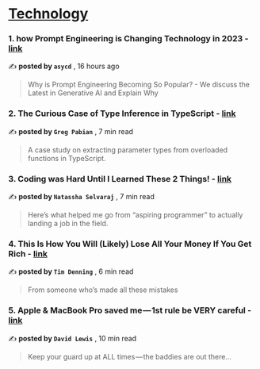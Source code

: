 
<h1><a href=https://medium.com/tag/technology/recommended target="_blank" rel="noopener noreferrer">Technology</a></h1>
<h3>1. how Prompt Engineering is Changing Technology in 2023 - <a href=https://medium.com/@asycd/how-prompt-engineering-is-changing-technology-e17fb071a285?source=tag_recommended_feed---------0-84----------technology----------5fe94edb_477c_4e50_b274_41649dfd36c1------- target="_blank" rel="noopener noreferrer">link</a></h3>

✍️ **posted by `asycd`** <date> , 16 hours ago</date>

<blockquote>Why is Prompt Engineering Becoming So Popular? - We discuss the Latest in Generative AI and Explain Why</blockquote>

<h3>2. The Curious Case of Type Inference in TypeScript - <a href=https://medium.com/gitconnected/the-curious-case-of-type-inference-in-typescript-65d269598494?source=tag_recommended_feed---------1-107----------technology----------5fe94edb_477c_4e50_b274_41649dfd36c1------- target="_blank" rel="noopener noreferrer">link</a></h3>

✍️ **posted by `Greg Pabian`** <date> , 7 min read</date>

<blockquote>A case study on extracting parameter types from overloaded functions in TypeScript.</blockquote>

<h3>3. Coding was Hard Until I Learned These 2 Things! - <a href=https://medium.com/towards-data-science/coding-was-hard-until-i-learned-these-2-things-1219840d0a0a?source=tag_recommended_feed---------2-85----------technology----------5fe94edb_477c_4e50_b274_41649dfd36c1------- target="_blank" rel="noopener noreferrer">link</a></h3>

✍️ **posted by `Natassha Selvaraj`** <date> , 7 min read</date>

<blockquote>Here’s what helped me go from “aspiring programmer” to actually landing a job in the field.</blockquote>

<h3>4. This Is How You Will (Likely) Lose All Your Money If You Get Rich - <a href=https://medium.com/swlh/this-is-how-you-will-likely-lose-all-your-money-if-you-get-rich-6fac98da2b2b?source=tag_recommended_feed---------3-84----------technology----------5fe94edb_477c_4e50_b274_41649dfd36c1------- target="_blank" rel="noopener noreferrer">link</a></h3>

✍️ **posted by `Tim Denning`** <date> , 6 min read</date>

<blockquote>From someone who’s made all these mistakes</blockquote>

<h3>5. Apple & MacBook Pro saved me — 1st rule be VERY careful - <a href=https://medium.com/macoclock/apple-macbook-pro-saved-me-1st-rule-be-very-careful-ebef26c5c4ed?source=tag_recommended_feed---------4-107----------technology----------5fe94edb_477c_4e50_b274_41649dfd36c1------- target="_blank" rel="noopener noreferrer">link</a></h3>

✍️ **posted by `David Lewis`** <date> , 10 min read</date>

<blockquote>Keep your guard up at ALL times — the baddies are out there…</blockquote>

